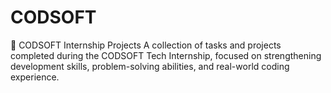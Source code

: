 # CODSOFT
💼 CODSOFT Internship Projects A collection of tasks and projects completed during the CODSOFT Tech Internship, focused on strengthening development skills, problem-solving abilities, and real-world coding experience.
